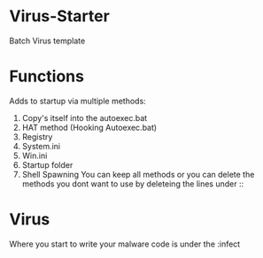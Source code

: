 # Virus-Starter
Batch Virus template

# Functions
Adds to startup via multiple methods:
  1. Copy's itself into the autoexec.bat 
  2. HAT method (Hooking Autoexec.bat)
  3. Registry
  4. System.ini
  5. Win.ini
  6. Startup folder
  7. Shell Spawning
You can keep all methods or you can delete the methods you dont want to use by deleteing the lines under ::<method>

# Virus
Where you start to write your malware code is under the :infect
